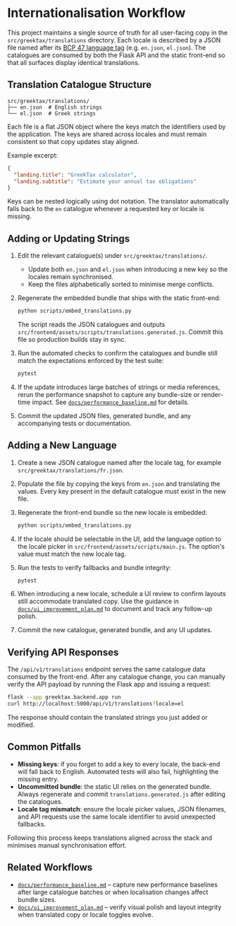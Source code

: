 # Internationalisation Workflow

This project maintains a single source of truth for all user-facing copy in the
`src/greektax/translations` directory. Each locale is described by a JSON file
named after its [BCP 47 language tag](https://www.rfc-editor.org/rfc/bcp/bcp47.txt)
(e.g. `en.json`, `el.json`). The catalogues are consumed by both the Flask API
and the static front-end so that all surfaces display identical translations.

## Translation Catalogue Structure

```text
src/greektax/translations/
├── en.json  # English strings
└── el.json  # Greek strings
```

Each file is a flat JSON object where the keys match the identifiers used by the
application. The keys are shared across locales and must remain consistent so
that copy updates stay aligned.

Example excerpt:

```json
{
  "landing.title": "GreekTax calculator",
  "landing.subtitle": "Estimate your annual tax obligations"
}
```

Keys can be nested logically using dot notation. The translator automatically
falls back to the `en` catalogue whenever a requested key or locale is missing.

## Adding or Updating Strings

1. Edit the relevant catalogue(s) under `src/greektax/translations/`.
   - Update both `en.json` and `el.json` when introducing a new key so the
     locales remain synchronised.
   - Keep the files alphabetically sorted to minimise merge conflicts.
2. Regenerate the embedded bundle that ships with the static front-end:

   ```bash
   python scripts/embed_translations.py
   ```

   The script reads the JSON catalogues and outputs
   `src/frontend/assets/scripts/translations.generated.js`. Commit this file so
   production builds stay in sync.
3. Run the automated checks to confirm the catalogues and bundle still match the
   expectations enforced by the test suite:

   ```bash
   pytest
   ```

4. If the update introduces large batches of strings or media references, rerun
   the performance snapshot to capture any bundle-size or render-time impact.
   See [`docs/performance_baseline.md`](performance_baseline.md) for details.
5. Commit the updated JSON files, generated bundle, and any accompanying tests
   or documentation.

## Adding a New Language

1. Create a new JSON catalogue named after the locale tag, for example
   `src/greektax/translations/fr.json`.
2. Populate the file by copying the keys from `en.json` and translating the
   values. Every key present in the default catalogue must exist in the new
   file.
3. Regenerate the front-end bundle so the new locale is embedded:

   ```bash
   python scripts/embed_translations.py
   ```

4. If the locale should be selectable in the UI, add the language option to the
   locale picker in `src/frontend/assets/scripts/main.js`. The option's value
   must match the new locale tag.
5. Run the tests to verify fallbacks and bundle integrity:

   ```bash
   pytest
   ```

6. When introducing a new locale, schedule a UI review to confirm layouts still
   accommodate translated copy. Use the guidance in
   [`docs/ui_improvement_plan.md`](ui_improvement_plan.md) to document and track
   any follow-up polish.
7. Commit the new catalogue, generated bundle, and any UI updates.

## Verifying API Responses

The `/api/v1/translations` endpoint serves the same catalogue data consumed by
the front-end. After any catalogue change, you can manually verify the API
payload by running the Flask app and issuing a request:

```bash
flask --app greektax.backend.app run
curl http://localhost:5000/api/v1/translations?locale=el
```

The response should contain the translated strings you just added or modified.

## Common Pitfalls

- **Missing keys**: if you forget to add a key to every locale, the back-end will
  fall back to English. Automated tests will also fail, highlighting the missing
  entry.
- **Uncommitted bundle**: the static UI relies on the generated bundle. Always
  regenerate and commit `translations.generated.js` after editing the catalogues.
- **Locale tag mismatch**: ensure the locale picker values, JSON filenames, and
  API requests use the same locale identifier to avoid unexpected fallbacks.

Following this process keeps translations aligned across the stack and minimises
manual synchronisation effort.

## Related Workflows

- [`docs/performance_baseline.md`](performance_baseline.md) – capture new
  performance baselines after large catalogue batches or when localisation
  changes affect bundle sizes.
- [`docs/ui_improvement_plan.md`](ui_improvement_plan.md) – verify visual polish
  and layout integrity when translated copy or locale toggles evolve.
